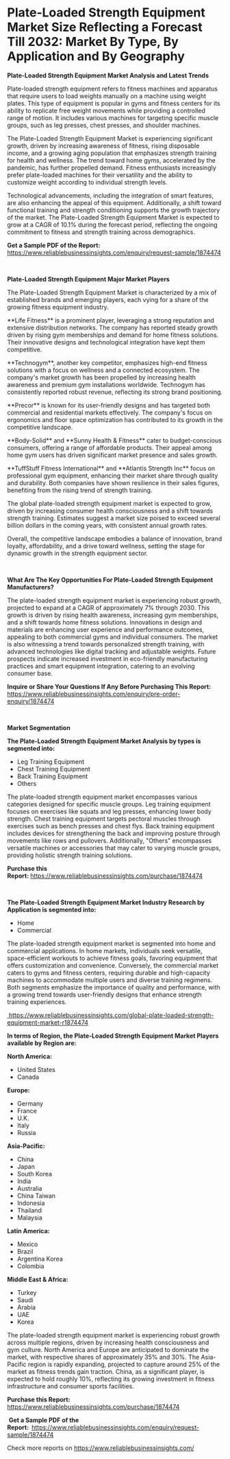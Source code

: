 <p><h1>Plate-Loaded Strength Equipment Market Size Reflecting a Forecast Till 2032: Market By Type, By Application and By Geography</h1></p><p><strong>Plate-Loaded Strength Equipment Market Analysis and Latest Trends</strong></p>
<p><p>Plate-loaded strength equipment refers to fitness machines and apparatus that require users to load weights manually on a machine using weight plates. This type of equipment is popular in gyms and fitness centers for its ability to replicate free weight movements while providing a controlled range of motion. It includes various machines for targeting specific muscle groups, such as leg presses, chest presses, and shoulder machines.</p><p>The Plate-Loaded Strength Equipment Market is experiencing significant growth, driven by increasing awareness of fitness, rising disposable income, and a growing aging population that emphasizes strength training for health and wellness. The trend toward home gyms, accelerated by the pandemic, has further propelled demand. Fitness enthusiasts increasingly prefer plate-loaded machines for their versatility and the ability to customize weight according to individual strength levels.</p><p>Technological advancements, including the integration of smart features, are also enhancing the appeal of this equipment. Additionally, a shift toward functional training and strength conditioning supports the growth trajectory of the market. The Plate-Loaded Strength Equipment Market is expected to grow at a CAGR of 10.1% during the forecast period, reflecting the ongoing commitment to fitness and strength training across demographics.</p></p>
<p><strong>Get a Sample PDF of the Report:&nbsp;</strong> <a href="https://www.reliablebusinessinsights.com/enquiry/request-sample/1874474?utm_campaign=2321&utm_medium=2&utm_source=Github&utm_content=ia&utm_term=05042025&utm_id=plate-loaded-strength-equipment">https://www.reliablebusinessinsights.com/enquiry/request-sample/1874474</a></p>
<p>&nbsp;</p>
<p><strong>Plate-Loaded Strength Equipment Major Market Players</strong></p>
<p><p>The Plate-Loaded Strength Equipment Market is characterized by a mix of established brands and emerging players, each vying for a share of the growing fitness equipment industry.</p><p>**Life Fitness** is a prominent player, leveraging a strong reputation and extensive distribution networks. The company has reported steady growth driven by rising gym memberships and demand for home fitness solutions. Their innovative designs and technological integration have kept them competitive.</p><p>**Technogym**, another key competitor, emphasizes high-end fitness solutions with a focus on wellness and a connected ecosystem. The company's market growth has been propelled by increasing health awareness and premium gym installations worldwide. Technogym has consistently reported robust revenue, reflecting its strong brand positioning.</p><p>**Precor** is known for its user-friendly designs and has targeted both commercial and residential markets effectively. The company's focus on ergonomics and floor space optimization has contributed to its growth in the competitive landscape.</p><p>**Body-Solid** and **Sunny Health & Fitness** cater to budget-conscious consumers, offering a range of affordable products. Their appeal among home gym users has driven significant market presence and sales growth.</p><p>**TuffStuff Fitness International** and **Atlantis Strength Inc** focus on professional gym equipment, enhancing their market share through quality and durability. Both companies have shown resilience in their sales figures, benefiting from the rising trend of strength training.</p><p>The global plate-loaded strength equipment market is expected to grow, driven by increasing consumer health consciousness and a shift towards strength training. Estimates suggest a market size poised to exceed several billion dollars in the coming years, with consistent annual growth rates.</p><p>Overall, the competitive landscape embodies a balance of innovation, brand loyalty, affordability, and a drive toward wellness, setting the stage for dynamic growth in the strength equipment sector.</p></p>
<p>&nbsp;</p>
<p><strong>What Are The Key Opportunities For Plate-Loaded Strength Equipment Manufacturers?</strong></p>
<p><p>The plate-loaded strength equipment market is experiencing robust growth, projected to expand at a CAGR of approximately 7% through 2030. This growth is driven by rising health awareness, increasing gym memberships, and a shift towards home fitness solutions. Innovations in design and materials are enhancing user experience and performance outcomes, appealing to both commercial gyms and individual consumers. The market is also witnessing a trend towards personalized strength training, with advanced technologies like digital tracking and adjustable weights. Future prospects indicate increased investment in eco-friendly manufacturing practices and smart equipment integration, catering to an evolving consumer base.</p></p>
<p><strong>Inquire or Share Your Questions If Any Before Purchasing This Report:</strong> <a href="https://www.reliablebusinessinsights.com/enquiry/pre-order-enquiry/1874474?utm_campaign=2321&utm_medium=2&utm_source=Github&utm_content=ia&utm_term=05042025&utm_id=plate-loaded-strength-equipment">https://www.reliablebusinessinsights.com/enquiry/pre-order-enquiry/1874474</a></p>
<p>&nbsp;</p>
<p><strong>Market Segmentation</strong></p>
<p><strong>The Plate-Loaded Strength Equipment Market Analysis by types is segmented into:</strong></p>
<p><ul><li>Leg Training Equipment</li><li>Chest Training Equipment</li><li>Back Training Equipment</li><li>Others</li></ul></p>
<p><p>The plate-loaded strength equipment market encompasses various categories designed for specific muscle groups. Leg training equipment focuses on exercises like squats and leg presses, enhancing lower body strength. Chest training equipment targets pectoral muscles through exercises such as bench presses and chest flys. Back training equipment includes devices for strengthening the back and improving posture through movements like rows and pullovers. Additionally, "Others" encompasses versatile machines or accessories that may cater to varying muscle groups, providing holistic strength training solutions.</p></p>
<p><strong>Purchase this Report:&nbsp;</strong><a href="https://www.reliablebusinessinsights.com/purchase/1874474?utm_campaign=2321&utm_medium=2&utm_source=Github&utm_content=ia&utm_term=05042025&utm_id=plate-loaded-strength-equipment">https://www.reliablebusinessinsights.com/purchase/1874474</a></p>
<p>&nbsp;</p>
<p><strong>The Plate-Loaded Strength Equipment Market Industry Research by Application is segmented into:</strong></p>
<p><ul><li>Home</li><li>Commercial</li></ul></p>
<p><p>The plate-loaded strength equipment market is segmented into home and commercial applications. In home markets, individuals seek versatile, space-efficient workouts to achieve fitness goals, favoring equipment that offers customization and convenience. Conversely, the commercial market caters to gyms and fitness centers, requiring durable and high-capacity machines to accommodate multiple users and diverse training regimens. Both segments emphasize the importance of quality and performance, with a growing trend towards user-friendly designs that enhance strength training experiences.</p></p>
<p><a href="https://www.reliablebusinessinsights.com/global-plate-loaded-strength-equipment-market-r1874474?utm_campaign=2321&utm_medium=2&utm_source=Github&utm_content=ia&utm_term=05042025&utm_id=plate-loaded-strength-equipment">&nbsp;https://www.reliablebusinessinsights.com/global-plate-loaded-strength-equipment-market-r1874474</a></p>
<p><strong>In terms of Region, the Plate-Loaded Strength Equipment Market Players available by Region are:</strong></p>
<p>
    <p> <strong> North America: </strong>
        <ul>
            <li>United States</li>
            <li>Canada</li>
        </ul>
        </p> 
    <p> <strong> Europe: </strong>
        <ul>
            <li>Germany</li>
            <li>France</li>
            <li>U.K.</li>
            <li>Italy</li>
            <li>Russia</li>
        </ul>
        </p> 
    <p> <strong> Asia-Pacific: </strong>
        <ul>
            <li>China</li>
            <li>Japan</li>
            <li>South Korea</li>
            <li>India</li>
            <li>Australia</li>
            <li>China Taiwan</li>
            <li>Indonesia</li>
            <li>Thailand</li>
            <li>Malaysia</li>
        </ul>
        </p> 
    <p> <strong> Latin America: </strong>
        <ul>
            <li>Mexico</li>
            <li>Brazil</li>
            <li>Argentina Korea</li>
            <li>Colombia</li>
        </ul>
        </p> 
    <p> <strong> Middle East & Africa: </strong>
        <ul>
            <li>Turkey</li>
            <li>Saudi</li>
            <li>Arabia</li>
            <li>UAE</li>
            <li>Korea</li>
        </ul>
    </p>
    </p>
<p><p>The plate-loaded strength equipment market is experiencing robust growth across multiple regions, driven by increasing health consciousness and gym culture. North America and Europe are anticipated to dominate the market, with respective shares of approximately 35% and 30%. The Asia-Pacific region is rapidly expanding, projected to capture around 25% of the market as fitness trends gain traction. China, as a significant player, is expected to hold roughly 10%, reflecting its growing investment in fitness infrastructure and consumer sports facilities.</p></p>
<p><strong>Purchase this Report: </strong><a href="https://www.reliablebusinessinsights.com/purchase/1874474?utm_campaign=2321&utm_medium=2&utm_source=Github&utm_content=ia&utm_term=05042025&utm_id=plate-loaded-strength-equipment">https://www.reliablebusinessinsights.com/purchase/1874474</a></p>
<p>&nbsp;<strong>Get a Sample PDF of the Report:&nbsp;&nbsp;</strong><a href="https://www.reliablebusinessinsights.com/enquiry/request-sample/1874474?utm_campaign=2321&utm_medium=2&utm_source=Github&utm_content=ia&utm_term=05042025&utm_id=plate-loaded-strength-equipment">https://www.reliablebusinessinsights.com/enquiry/request-sample/1874474</a></p>
<p><strong></strong></p>
<p>Check more reports on <a href="https://www.reliablebusinessinsights.com/?utm_campaign=2321&utm_medium=2&utm_source=Github&utm_content=ia&utm_term=05042025&utm_id=plate-loaded-strength-equipment">https://www.reliablebusinessinsights.com/</a></p>